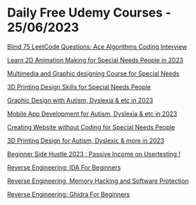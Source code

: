 # Daily Free Udemy Courses - 25/06/2023

[Blind 75 LeetCode Questions: Ace Algorithms Coding Interview](https://www.udemy.com/course/blind-75-leetcode-questions-ace-algorithms-coding-interview/?couponCode=91640B96EB40091AA415)
[Learn 2D Animation Making for Special Needs People in 2023](https://www.udemy.com/course/learn-2d-animation-making-for-special-needs-people/?couponCode=77DEF22696FBD8BACE56)
[Multimedia and Graphic designing Course for Special Needs](https://www.udemy.com/course/graphic-designing-course-for-special-needs-people/?couponCode=21366726E6A29477EB18)
[3D Printing Design Skills for Special Needs People](https://www.udemy.com/course/special-needs-people-digital-tech-training/?couponCode=86443C4114F8A4B224EF)
[Graphic Design with Autism, Dyslexia & etc in 2023](https://www.udemy.com/course/graphic-designing-for-people-with-autism-dyslexia-etc/?couponCode=4AF8B8606B2941827920)
[Mobile App Development for Autism, Dyslexia & etc in 2023](https://www.udemy.com/course/mobile-app-development-for-people-with-autism-dyslexia-etc/?couponCode=785CB1C1FA3F00882EBA)
[Creating Website without Coding for Special Needs People](https://www.udemy.com/course/creating-website-without-coding-for-special-needs-people/?couponCode=5A1A23766E5CEF6CAA32)
[3D Printing Design for Autism, Dyslexic & more in 2023](https://www.udemy.com/course/3d-printing-design-skills-for-people-with-autism-dyslexia/?couponCode=2A584D69CF0FD5C568A0)
[Beginner Side Hustle 2023 : Passive Income on Usertesting !](https://www.udemy.com/course/foolproof-side-hustle-2023-passive-income-on-usertesting/?couponCode=USER_TEST)
[Reverse Engineering: IDA For Beginners](https://www.udemy.com/course/reverse-engineering-ida/?couponCode=JUNE24FREE)
[Reverse Engineering, Memory Hacking and Software Protection](https://www.udemy.com/course/reverse-engineering-packed-programs/?couponCode=JUNE24FREE)
[Reverse Engineering: Ghidra For Beginners](https://www.udemy.com/course/reverse-engineering-ghidra/?couponCode=JUNE24FREE)
